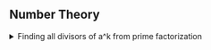## Number Theory
<details>
<summary>  
    Finding all divisors of a^k from prime factorization
</summary>
```cpp
vector<pair<ll, ll>> primes;
vll d;
 
vll All_Div(ll n, ll k){
    primes.clear();
    d.clear();
    for(ll p = 2; p * p <= n; p++){
        if(n % p == 0){
            ll cnt = 0;
            while(n % p == 0) cnt++, n /= p;
            primes.push_back({p, cnt * k});
        }
    }
    if(n > 1){
        primes.push_back({n, k});
    }
 
    d.push_back(1);
    for(ll i = 0; i < primes.size(); i++){
        ll Size = d.size();
        ll p_pow = 1;
        for(ll j = 0; j < primes[i].second; j++){
            p_pow *= primes[i].first;
            for(ll i = 0; i < Size; i++){
                d.push_back(d[i] * p_pow);
            }
        }
    }
 
    sort(all(d));
    return d;
}
```
</details>

